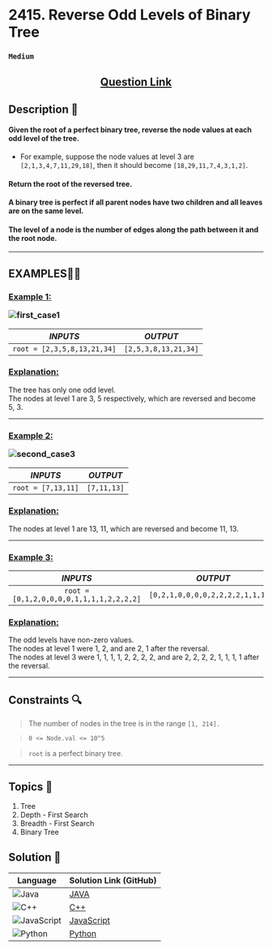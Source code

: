 # 2415. Reverse Odd Levels of Binary Tree

### `Medium`


<h2 align="center">
<a href="https://leetcode.com/problems/reverse-odd-levels-of-binary-tree/description/?envType=daily-question&envId=2024-12-20"><strong>Question Link</strong></a>
</h2>


## Description 📑

#### Given the root of a perfect binary tree, reverse the node values at each odd level of the tree.

- For example, suppose the node values at level 3 are `[2,1,3,4,7,11,29,18]`, then it should become `[18,29,11,7,4,3,1,2]`.

#### Return the root of the reversed tree.

#### A binary tree is perfect if all parent nodes have two children and all leaves are on the same level.

#### The level of a node is the number of edges along the path between it and the root node.

---

## **EXAMPLES**💫✨ </br>

<h3>

<ins>**Example 1**:</ins> </br>

![first_case1](https://github.com/user-attachments/assets/324d553a-35bb-408a-854e-4a07f724c269)


| _INPUTS_ | _OUTPUT_ |
| :-----------: | :-----------: |
| `root = [2,3,5,8,13,21,34]` | `[2,5,3,8,13,21,34]` |

</h3>

<h3>
<ins>Explanation:</ins>
</h3>

The tree has only one odd level. <br>
The nodes at level 1 are 3, 5 respectively, which are reversed and become 5, 3.

____
<h3>

<ins>**Example 2**:</ins> </br>

![second_case3](https://github.com/user-attachments/assets/bf1f7696-53ee-457b-9545-62022a6b7e65)


| _INPUTS_ | _OUTPUT_ |
| :-----------: | :-----------: |
| `root = [7,13,11]` | `[7,11,13]` |

</h3>

<h3>
<ins>Explanation:</ins>
</h3>

The nodes at level 1 are 13, 11, which are reversed and become 11, 13.

___

<h3>

<ins>**Example 3**:</ins> </br>

| _INPUTS_ | _OUTPUT_ |
| :-----------: | :-----------: |
| `root = [0,1,2,0,0,0,0,1,1,1,1,2,2,2,2]` | `[0,2,1,0,0,0,0,2,2,2,2,1,1,1,1]` |

</h3>

<h3>
<ins>Explanation:</ins>
</h3>

The odd levels have non-zero values. <br>
The nodes at level 1 were 1, 2, and are 2, 1 after the reversal. <br>
The nodes at level 3 were 1, 1, 1, 1, 2, 2, 2, 2, and are 2, 2, 2, 2, 1, 1, 1, 1 after the reversal.

___

## Constraints 🔍

> The number of nodes in the tree is in the range `[1, 214].`</br>

> `0 <= Node.val <= 10^5` <br>

> `root` is a perfect binary tree.

___

## Topics 📝

1. Tree
2. Depth - First Search
3. Breadth - First Search
4. Binary Tree


## Solution 📃

|  Language   |  Solution Link (GitHub) |
| ------------- | ------------- |
|  ![Java](https://img.shields.io/badge/java-%23ED8B00.svg?style=flat&logo=openjdk&logoColor=white)  | [JAVA]() |
|  ![C++](https://img.shields.io/badge/c++-%2300599C.svg?style=plastic&logo=c%2B%2B&logoColor=white)  | [C++]()  |
|  ![JavaScript](https://img.shields.io/badge/javascript-%23323330.svg?style=flat&logo=javascript&logoColor=%23F7DF1E)  | [JavaScript]() |
|![Python](https://img.shields.io/badge/python-3670A0?style=plastic&logo=python&logoColor=ffdd54)| [Python]() |